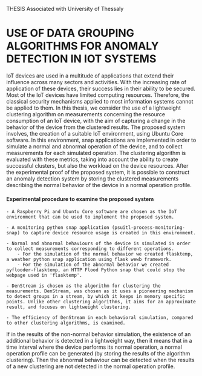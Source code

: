 THESIS Associated with University of Thessaly

# USE OF DATA GROUPING ALGORITHMS FOR ANOMALY DETECTION IN IOT SYSTEMS

<p>  IoT devices are used in a multitude of applications that extend their influence across many sectors and activities. With the increasing rate of application of these devices, their success lies in their ability to be secured. Most of the IoT devices have limited computing resources. Therefore, the classical security mechanisms applied to most information systems cannot be applied to them. In this thesis, we consider the use of a lightweight clustering algorithm on measurements concerning the resource consumption of an IoT device, with the aim of capturing a change in the behavior of the device from the clustered results. The proposed system involves, the creation of a suitable IoT environment, using Ubuntu Core software. In this environment, snap applications are implemented in order to simulate a normal and abnormal operation of the device, and to collect measurements for each simulated operation. The clustering algorithm is evaluated with these metrics, taking into account the ability to create successful clusters, but also the workload on the device resources. After the experimental proof of the proposed system, it is possible to construct an anomaly detection system by storing the clustered measurements describing the normal behavior of the device in a normal operation profile. </p>


#### Experimental procedure to examine the proposed system

    - A Raspberry Pi and Ubuntu Core software are chosen as the IoT environment that can be used to implement the proposed system.
    
    - A monitoring python snap application (psuitl-process-monitoring-snap) to capture device resource usage is created in this environment.
    
    - Normal and abnormal behaviours of the device is simulated in order to collect measurements corresponding to different operations.
        - For the simulation of the normal behavior we created flasktemp, a weather python snap application using flask wewb framework.
        - For the simulation of the abnormal behavior we created pyflooder-flasktemp, an HTTP Flood Python snap that could stop the webpage used in 'flasktemp'.
        
    - DenStream is chosen as the algorithm for clustering the measurements. DenStream, was chosen as it uses a pioneering mechanism to detect groups in a stream, by which it keeps in memory specific points. Unlike other clustering algorithms, it aims for an approximate result, and focuses on lightweight clustering.
    
    - The efficiency of DenStream in each behavioral simulation, compared to other clustering algorithms, is examined. 
      
If in the results of the non-normal behavior simulation, the existence of an additional behavior is detected in a lightweight way, then it means that in a time interval where the device performs its normal operation, a normal operation profile can be generated (by storing the results of the algorithm clustering). Then the abnormal behaviour can be detected when the results of a new clustering are not detected in the normal operation profile.


